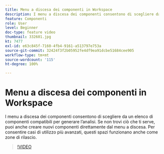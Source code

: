 ```yaml
---
title: Menu a discesa dei componenti in Workspace
description: I menu a discesa dei componenti consentono di scegliere da un elenco di componenti compatibili per generare l’analisi. Se non trovi ciò che ti serve, puoi anche creare nuovi componenti direttamente dal menu a discesa. Per consentire casi di utilizzo più avanzati, questi spazi funzionano anche come zone di rilascio.
feature: Componenti
role: User
level: Beginner
doc-type: feature video
thumbnail: 332601.jpg
kt: 7477
exl-id: e63c845f-7160-4fb4-9161-a513797e753a
source-git-commit: 32424f3f2b05952fe4df9ea91dcbe51684cee905
workflow-type: tm+mt
source-wordcount: '115'
ht-degree: 100%

---
```


# Menu a discesa dei componenti in Workspace

I menu a discesa dei componenti consentono di scegliere da un elenco di componenti compatibili per generare l’analisi. Se non trovi ciò che ti serve, puoi anche creare nuovi componenti direttamente dal menu a discesa. Per consentire casi di utilizzo più avanzati, questi spazi funzionano anche come zone di rilascio.

>[!VIDEO](https://video.tv.adobe.com/v/332601/?quality=12&learn=on)
